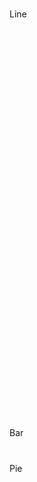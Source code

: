 <script src="https://cdn.plot.ly/plotly-latest.min.js"></script>
<script src="https://cdnjs.cloudflare.com/ajax/libs/numeric/1.2.6/numeric.min.js"></script>  

# 

Line

<div id="tester" style="width:1100px;height:600px;"></div>
<script>
	TESTER = document.getElementById('tester');
	Plotly.plot( TESTER, [{
	x: [1, 2, 3, 4, 5],
	y: [1, 2, 4, 8, 16] }], {}, {responsive: true});
</script>

# 

Bar

<div id="myDiv"><!-- Plotly chart will be drawn inside this DIV --></div>
<script>
var trace1 = {
    type: 'bar',
    x: [1, 2, 3, 4],
    y: [5, 10, 2, 8],
    marker: {
        color: '#C8A2C8',
        line: {
            width: 2.5
        }
    }
};
var data = [ trace1 ];
var layout = { 
  font: {size: 18}
};

Plotly.newPlot('myDiv', data, layout, {responsive: true});
</script>

# 

<div style='float:center; margin-right:100px;'><p>Pie</p></div>
<div align="center" id="myDiv1"><!-- Plotly chart will be drawn inside this DIV --></div>
<script>
var data = [{
  values: [19, 26, 55],
  labels: ['Residential', 'Non-Residential', 'Utility'],
  type: 'pie'
}];

Plotly.newPlot('myDiv1', data, {}, {responsive: true});
</script>


